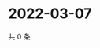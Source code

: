 # 2022-03-07

共 0 条

<!-- BEGIN WEIBO -->
<!-- 最后更新时间 Mon Mar 07 2022 07:12:41 GMT+0800 (China Standard Time) -->

<!-- END WEIBO -->

